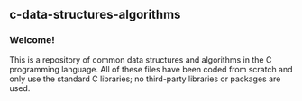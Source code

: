 ## c-data-structures-algorithms

### Welcome! 
This is a repository of common data structures and algorithms in the C programming language. All of these files have been coded from scratch and only use the standard C libraries; no third-party libraries or packages are used. 
